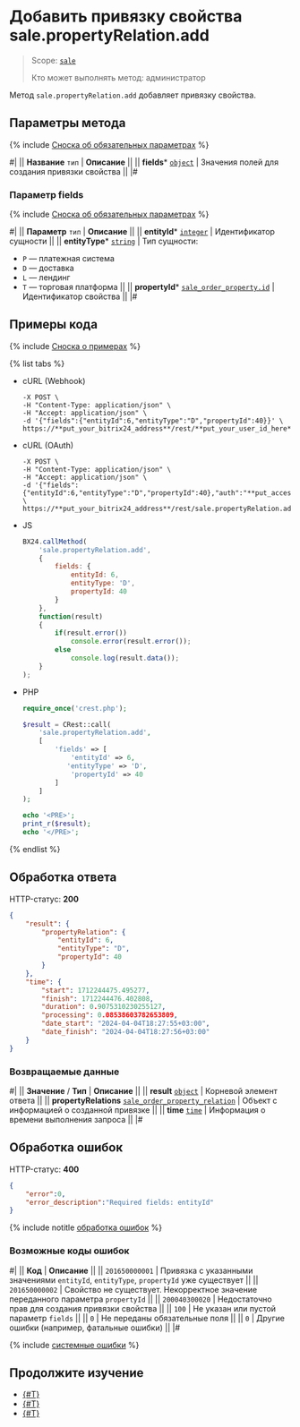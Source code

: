 # Добавить привязку свойства sale.propertyRelation.add

> Scope: [`sale`](../../scopes/permissions.md)
>
> Кто может выполнять метод: администратор

Метод `sale.propertyRelation.add` добавляет привязку свойства. 

## Параметры метода

{% include [Сноска об обязательных параметрах](../../../_includes/required.md) %}

#|
|| **Название**
`тип` | **Описание** ||
|| **fields***
[`object`](../../data-types.md) | Значения полей для создания привязки свойства ||
|#

### Параметр fields

{% include [Сноска об обязательных параметрах](../../../_includes/required.md) %}

#|
|| **Параметр**
`тип` | **Описание** ||
|| **entityId***
[`integer`](../../data-types.md) | Идентификатор сущности ||
|| **entityType***
[`string`](../../data-types.md) | Тип сущности:
- `P` — платежная система
- `D` — доставка
- `L` — лендинг
- `T` — торговая платформа ||
|| **propertyId***
[`sale_order_property.id`](../data-types.md) | Идентификатор свойства ||
|#

## Примеры кода

{% include [Сноска о примерах](../../../_includes/examples.md) %}

{% list tabs %}

- cURL (Webhook)

    ```curl
    -X POST \
    -H "Content-Type: application/json" \
    -H "Accept: application/json" \
    -d '{"fields":{"entityId":6,"entityType":"D","propertyId":40}}' \
    https://**put_your_bitrix24_address**/rest/**put_your_user_id_here**/**put_your_webbhook_here**/sale.propertyRelation.add
    ```

- cURL (OAuth)

    ```curl
    -X POST \
    -H "Content-Type: application/json" \
    -H "Accept: application/json" \
    -d '{"fields":{"entityId":6,"entityType":"D","propertyId":40},"auth":"**put_access_token_here**"}' \
    https://**put_your_bitrix24_address**/rest/sale.propertyRelation.add
    ```

- JS

    ```js
    BX24.callMethod(
        'sale.propertyRelation.add',
        {
            fields: {
                entityId: 6,
                entityType: 'D',
                propertyId: 40
            }
        },
        function(result)
        {
            if(result.error())
                console.error(result.error());
            else
                console.log(result.data());
        }
    );
    ```

- PHP

    ```php
    require_once('crest.php');

    $result = CRest::call(
        'sale.propertyRelation.add',
        [
            'fields' => [
                'entityId' => 6,
               'entityType' => 'D',
                'propertyId' => 40
            ]
        ]
    );

    echo '<PRE>';
    print_r($result);
    echo '</PRE>';
    ```

{% endlist %}

## Обработка ответа

HTTP-статус: **200**

```json
{
    "result": {
        "propertyRelation": {
            "entityId": 6,
            "entityType": "D",
            "propertyId": 40
        }
    },
    "time": {
        "start": 1712244475.495277,
        "finish": 1712244476.402808,
        "duration": 0.9075310230255127,
        "processing": 0.08538603782653809,
        "date_start": "2024-04-04T18:27:55+03:00",
        "date_finish": "2024-04-04T18:27:56+03:00"
    }
}
```

### Возвращаемые данные

#|
|| **Значение** / **Тип** | **Описание** ||
|| **result**
[`object`](../../data-types.md) | Корневой элемент ответа
 ||
|| **propertyRelations**
[`sale_order_property_relation`](../data-types.md) | Объект с информацией о созданной привязке ||
|| **time**
[`time`](../../data-types.md) | Информация о времени выполнения запроса ||
|#

## Обработка ошибок

HTTP-статус: **400**

```json
{
    "error":0,
    "error_description":"Required fields: entityId"
}
```

{% include notitle [обработка ошибок](../../../_includes/error-info.md) %}

### Возможные коды ошибок

#|
|| **Код** | **Описание** ||
|| `201650000001` | Привязка с указанными значениями `entityId`, `entityType`, `propertyId` уже существует
 ||
|| `201650000002` | Свойство не существует. Некорректное значение переданного параметра `propertyId` || 
|| `200040300020` | Недостаточно прав для создания привязки свойства || 
|| `100` | Не указан или пустой параметр `fields` || 
|| `0` | Не переданы обязательные поля ||
|| `0` | Другие ошибки (например, фатальные ошибки) ||
|#

{% include [системные ошибки](../../../_includes/system-errors.md) %}

## Продолжите изучение 

- [{#T}](./sale-property-relation-list.md)
- [{#T}](./sale-property-relation-delete-by-filter.md)
- [{#T}](./sale-property-relation-get-fields.md)